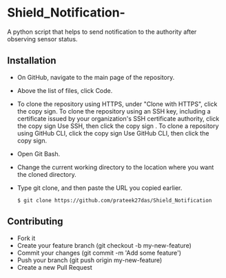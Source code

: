 # Shield_Notification-
A python script that helps to send notification to the authority after observing sensor status.

## Installation
- On GitHub, navigate to the main page of the repository.
- Above the list of files, click  Code.
- To clone the repository using HTTPS, under "Clone with HTTPS", click the copy sign. To clone the repository using an SSH key, including a certificate issued by your organization's SSH certificate authority, click the copy sign Use SSH, then click the copy sign . To clone a repository using GitHub CLI, click the copy sign Use GitHub CLI, then click the copy sign.
- Open Git Bash.
- Change the current working directory to the location where you want the cloned directory.
- Type git clone, and then paste the URL you copied earlier.

      $ git clone https://github.com/prateek27das/Shield_Notification
      
 ## Contributing
- Fork it
- Create your feature branch (git checkout -b my-new-feature)
- Commit your changes (git commit -m 'Add some feature')
- Push your branch (git push origin my-new-feature)
- Create a new Pull Request
      
